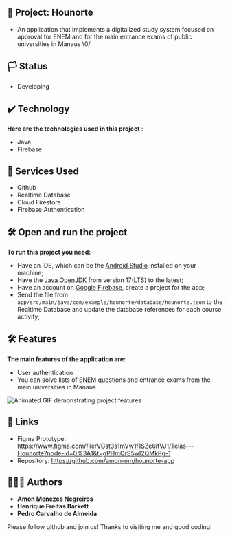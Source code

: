 ## 📱 Project: Hounorte

* An application that implements a digitalized study system focused on approval for ENEM and for the main entrance exams of public universities in Manaus \0/

## 🏳️ Status

* Developing

## ✔️ Technology

**Here are the technologies used in this project** :

* Java
* Firebase

## 🔨 Services Used

* Github
* Realtime Database
* Cloud Firestore
* Firebase Authentication

## 🛠️ Open and run the project

**To run this project you need:**

* Have an IDE, which can be the [Android Studio](https://developer.android.com/) installed on your machine;
* Have the [Java OpenJDK](https://www.azul.com/downloads/?package=jdk#download-openjdk) from version 17(LTS) to the latest;
* Have an account on [Google Firebase](https://firebase.google.com/), create a project for the app;
* Send the file from `app/src/main/java/com/example/hounorte/database/hounorte.json` to the Realtime Database and update the database references for each course activity;

## 🛠️ Features

**The main features of the application are:**
 * User authentication
 * You can solve lists of ENEM questions and entrance exams from the main universities in Manaus.
 
![Animated GIF demonstrating project features](https://github.com/amon-mn/hounorte-app/blob/df3c0a07faaa0c215dd11b2c08107cd970c8eee3/app/src/main/res/drawable-xxhdpi/assets/hounorte.gif)
 
 
## 🔗 Links
 * Figma Prototype: https://www.figma.com/file/VGst3s1mVw1f1SZe6ifVJ1/Telas---Hounorte?node-id=0%3A1&t=gPHmQrS5wI2QMkPg-1
 * Repository: https://github.com/amon-mn/hounorte-app
   
 
## 🙋🏻‍♂️ Authors

 * **Amon Menezes Negreiros** 
 * **Henrique Freitas Barkett** 
 * **Pedro Carvalho de Almeida**

 Please follow github and join us!
 Thanks to visiting me and good coding!
 


